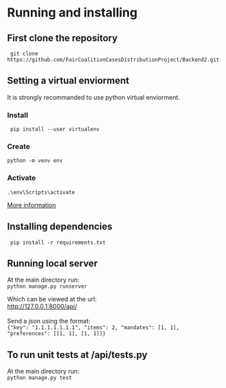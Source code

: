 # Running and installing
## First clone the repository
``` git clone  https://github.com/FairCoalitionCasesDistributionProject/Backend2.git```

## Setting a virtual enviorment
It is strongly recommanded to use python virtual enviorment.<br />
### Install
``` pip install --user virtualenv```

### Create
``` python -m venv env ```

### Activate
``` .\env\Scripts\activate ```

[More information](https://packaging.python.org/en/latest/guides/installing-using-pip-and-virtual-environments/)

## Installing dependencies
``` pip install -r requirements.txt```

## Running local server
At the main directory run:<br />
``` python manage.py runserver ```<br />

Which can be viewed at the url:<br /> http://127.0.0.1:8000/api/ <br />
<br />
Send a json using the format: <br />
``` {"key": "1.1.1.1.1.1.1", "items": 2, "mandates": [1, 1], "preferences": [[1, 1], [1, 1]]} ```

## To run unit tests at /api/tests.py
At the main directory run:<br />
``` python manage.py test ```
